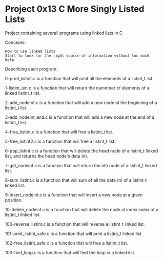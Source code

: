 # Project 0x13 C More Singly Listed Lists

Project containing severall programs using linked lists in C

Concepts:

    How to use linked lists
    Start to look for the right source of information without too much help

Describing each program:

0-print_listint.c is a function that will print all the elements of a listint_t list.

1-listint_len.c is a function that will return the nummber of elements of a linked listint_t list.

2-add_nodeint.c is a function that will add a new node at the beginning of a listint_t list.

3-add_nodeint_end.c is a function that will add a new node at the end of a listint_t list.

4-free_listint.c is a function that will free a listint_t list.

5-free_listint2.c is a function that will free a listint_t list.

6-pop_listint.c is a function that will delete the head node of a listint_t linked list, and returns the head node's data (n).

7-get_nodeint.c is a function that will return the nth node of a listint_t linked list.

8-sum_listint.c is a function that will sum of all the data (n) of a listint_t linked list.

9-insert_nodeint.c is a function that will insert a new node at a given position.

10-delete_nodeint.c is a function that will delete the node at index index of a listint_t linked list.

100-reverse_listint.c is a function that will reverse a listint_t linked list.

101-print_listint_safe.c is a function that will print a listint_t linked list.

102-free_listint_safe.c is a function that will free a listint_t list.

103-find_loop.c is a function that will find the loop in a linked list.
